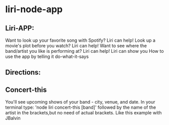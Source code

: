 # liri-node-app
Liri-APP: 
---------
Want to look up your favorite song with Spotify? Liri can help!
Look up a movie's plot before you watch? Liri can help!
Want to see where the band/artist you like is performing at? Liri can help!
Liri can show you How to use the app by telling it do-what-it-says

Directions:
----------
Concert-this
-------------
You'll see upcoming shows of your band - city, venue, and date.
In your terminal type: 'node liri concert-this [band]' 
followed by the name of the artist in the brackets,but no need of actual brackets. 
Like this example with JBalvin
